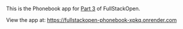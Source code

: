 This is the Phonebook app for [Part 3](https://fullstackopen.com/en/part3/deploying_app_to_internet#exercises-3-9-3-11) of FullStackOpen.

View the app at: https://fullstackopen-phonebook-xpkq.onrender.com
